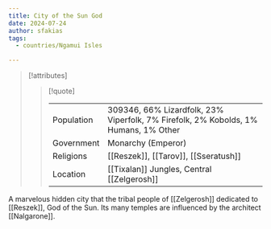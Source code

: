 ```yaml
---
title: City of the Sun God
date: 2024-07-24
author: sfakias
tags:
  - countries/Ngamui Isles

---
```

> [!attributes]
> 
> > [!quote]
> >
> > | | |
> > | --- | --- |
> > | Population | 309346, 66% Lizardfolk, 23% Viperfolk, 7% Firefolk, 2% Kobolds, 1% Humans, 1% Other |
> > | Government | Monarchy (Emperor) |
> > | Religions | [[Reszek]], [[Tarov]], [[Sseratush]] |
> > | Location | [[Tixalan]] Jungles, Central [[Zelgerosh]] |

A marvelous hidden city that the tribal people of [[Zelgerosh]] dedicated to [[Reszek]], God of the Sun. Its many temples are influenced by the architect [[Nalgarone]].